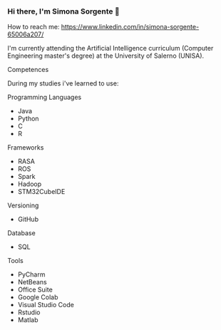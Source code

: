 ### Hi there, I'm Simona Sorgente 👋

How to reach me: https://www.linkedin.com/in/simona-sorgente-65006a207/

I'm currently attending the Artificial Intelligence curriculum (Computer Engineering master's degree) at the University of Salerno (UNISA).

Competences

During my studies i've learned to use:

Programming Languages
- Java
- Python
- C
- R

Frameworks
- RASA
- ROS
- Spark
- Hadoop
- STM32CubeIDE

Versioning
- GitHub

Database
- SQL

Tools
- PyCharm
- NetBeans
- Office Suite
- Google Colab
- Visual Studio Code
- Rstudio
- Matlab

